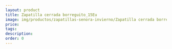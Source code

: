 ```yaml
---
layout: product
title: Zapatilla cerrada borreguito_15Eu
image: img/productos/zapatillas-senora-invierno/Zapatilla cerrada borreguito_15Eu.webp
price: 
tags: 
description: 
order: 0
---
```

